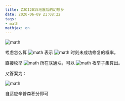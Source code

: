 ```yaml
---
title: ZJOI2015地震后的幻想乡
date: 2020-06-09 21:08:22
tags:
- math
mathjax: on
---
```


 ![math](https://render.githubusercontent.com/render/math?math=%7E) 

<!--more-->

考虑怎么算 ![math](https://render.githubusercontent.com/render/math?math=p%28t%29) 表示 ![math](https://render.githubusercontent.com/render/math?math=t) 时刻未成功修复的概率。

直接枚举 ![math](https://render.githubusercontent.com/render/math?math=1) 所在联通块，可以 ![math](https://render.githubusercontent.com/render/math?math=O%283%5En%29) 枚举子集算出。

又答案为：



![math](https://render.githubusercontent.com/render/math?math=%5Cint_0%5E1%20p%28t%29%5Cmathrm%20dt)



自适应辛普森积分即可
